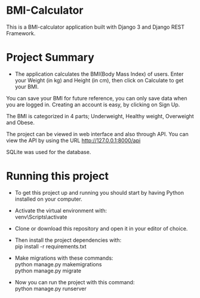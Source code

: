 # BMI-Calculator
This is a BMI-calculator application built with Django 3 and Django REST Framework.
# Project Summary
- The application calculates the BMI(Body Mass Index) of users. Enter your Weight (in kg) and Height (in cm), then click on Calculate to get your BMI.

You can save your BMI for future reference, you can only save data when you are logged in. Creating an account is easy, by clicking on Sign Up.

The BMI is categorized in 4 parts; Underweight, Healthy weight, Overweight and Obese.

The project can be viewed in web interface and also through API. You can view the API by using the URL http://127.0.0.1:8000/api 

SQLite was used for the database.
# Running this project
- To get this project up and running you should start by having Python installed on your computer. 

- Activate the virtual environment with:\
  venv\Scripts\activate

- Clone or download this repository and open it in your editor of choice. 

- Then install the project dependencies with:\
  pip install -r requirements.txt

- Make migrations with these commands:\
  python manage.py makemigrations\
  python manage.py migrate

- Now you can run the project with this command:\
  python manage.py runserver
